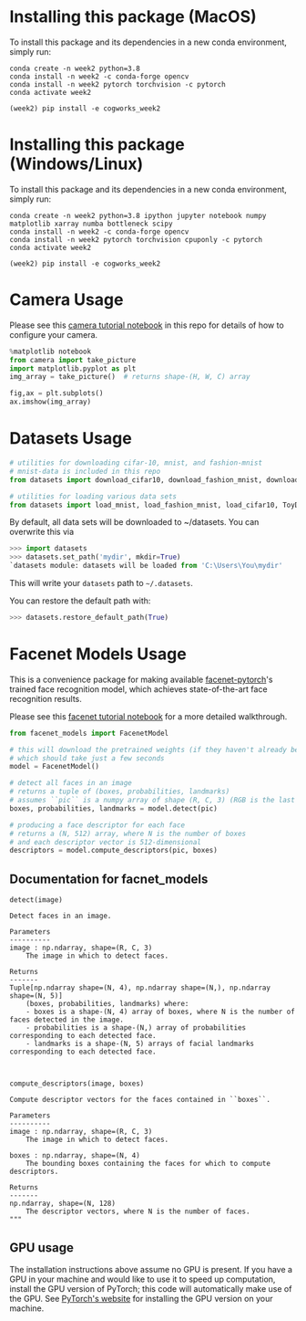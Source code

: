 # Installing this package (MacOS)
To install this package and its dependencies in a new conda environment, simply run:
```shell
conda create -n week2 python=3.8
conda install -n week2 -c conda-forge opencv
conda install -n week2 pytorch torchvision -c pytorch
conda activate week2

(week2) pip install -e cogworks_week2
```

# Installing this package (Windows/Linux)
To install this package and its dependencies in a new conda environment, simply run:
```shell
conda create -n week2 python=3.8 ipython jupyter notebook numpy matplotlib xarray numba bottleneck scipy
conda install -n week2 -c conda-forge opencv
conda install -n week2 pytorch torchvision cpuponly -c pytorch
conda activate week2

(week2) pip install -e cogworks_week2
```
# Camera Usage
Please see this [camera tutorial notebook](https://github.com/CogWorksBWSI/Camera/blob/master/Camera_Tutorial.ipynb) in this repo for details of how to configure your camera.

```python
%matplotlib notebook
from camera import take_picture
import matplotlib.pyplot as plt
img_array = take_picture()  # returns shape-(H, W, C) array

fig,ax = plt.subplots()
ax.imshow(img_array)
```

# Datasets Usage
```python
# utilities for downloading cifar-10, mnist, and fashion-mnist
# mnist-data is included in this repo
from datasets import download_cifar10, download_fashion_mnist, download_mnist

# utilities for loading various data sets
from datasets import load_mnist, load_fashion_mnist, load_cifar10, ToyData
```

By default, all data sets will be downloaded to ~/datasets. You can overwrite this via

```python
>>> import datasets
>>> datasets.set_path('mydir', mkdir=True)
`datasets module: datasets will be loaded from 'C:\Users\You\mydir'
```

This will write your `datasets` path to `~/.datasets`.

You can restore the default path with:

```python
>>> datasets.restore_default_path(True)
```

# Facenet Models Usage
This is a convenience package for making available [facenet-pytorch](https://github.com/timesler/facenet-pytorch)'s trained face recognition model, which achieves state-of-the-art face recognition results.

Please see this [facenet tutorial notebook](https://github.com/CogWorksBWSI/facenet_models/blob/master/facenet_tutorial.ipynb) for a more detailed walkthrough.

``` python
from facenet_models import FacenetModel

# this will download the pretrained weights (if they haven't already been fetched)
# which should take just a few seconds
model = FacenetModel()

# detect all faces in an image
# returns a tuple of (boxes, probabilities, landmarks)
# assumes ``pic`` is a numpy array of shape (R, C, 3) (RGB is the last dimension)
boxes, probabilities, landmarks = model.detect(pic)

# producing a face descriptor for each face
# returns a (N, 512) array, where N is the number of boxes
# and each descriptor vector is 512-dimensional
descriptors = model.compute_descriptors(pic, boxes)
```

## Documentation for facnet_models

```
detect(image)

Detect faces in an image.

Parameters
----------
image : np.ndarray, shape=(R, C, 3)
    The image in which to detect faces.

Returns
-------
Tuple[np.ndarray shape=(N, 4), np.ndarray shape=(N,), np.ndarray shape=(N, 5)]
    (boxes, probabilities, landmarks) where:
    - boxes is a shape-(N, 4) array of boxes, where N is the number of faces detected in the image.
    - probabilities is a shape-(N,) array of probabilities corresponding to each detected face.
    - landmarks is a shape-(N, 5) arrays of facial landmarks corresponding to each detected face.



compute_descriptors(image, boxes)

Compute descriptor vectors for the faces contained in ``boxes``.

Parameters
----------
image : np.ndarray, shape=(R, C, 3)
    The image in which to detect faces.

boxes : np.ndarray, shape=(N, 4)
    The bounding boxes containing the faces for which to compute descriptors.

Returns
-------
np.ndarray, shape=(N, 128)
    The descriptor vectors, where N is the number of faces.
"""
```

## GPU usage

The installation instructions above assume no GPU is present. If you have a GPU in your machine and would like to use it to speed up computation, install the GPU version of PyTorch; this code will automatically make use of the GPU. See [PyTorch's website](https://pytorch.org/get-started/locally/) for installing the GPU version on your machine.
